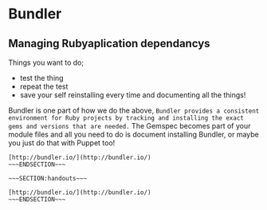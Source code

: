 <!SLIDE>
# Bundler #
## Managing Rubyaplication dependancys ##

Things you want to do;

 * test the thing
 * repeat the test
 * save your self reinstalling every time and documenting all the things!

Bundler is one part of how we do the above, `Bundler provides a consistent environment for Ruby projects by tracking and installing the exact gems and versions that are needed.`
The Gemspec becomes part of your module files and all you need to do is document installing Bundler, or maybe you just do that with Puppet too!




~~~SECTION:notes~~~
[http://bundler.io/](http://bundler.io/)
~~~ENDSECTION~~~

~~~SECTION:handouts~~~

[http://bundler.io/](http://bundler.io/)
~~~ENDSECTION~~~

